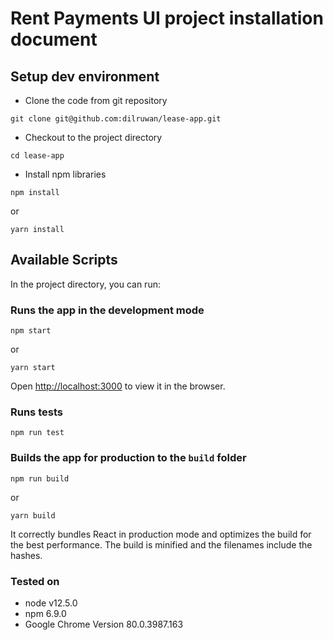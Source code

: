 # Rent Payments UI project installation document

## Setup dev environment

- Clone the code from git repository
```
git clone git@github.com:dilruwan/lease-app.git
```

- Checkout to the project directory
```
cd lease-app
```

- Install npm libraries
```
npm install
```
or
```
yarn install
```

## Available Scripts

In the project directory, you can run:

### Runs the app in the development mode
 
```
npm start
```
or
```
yarn start
```

Open [http://localhost:3000](http://localhost:3000) to view it in the browser.

### Runs tests
 
```
npm run test
```

### Builds the app for production to the `build` folder
```
npm run build
```
or
```
yarn build
```

It correctly bundles React in production mode and optimizes the build for the best performance.
The build is minified and the filenames include the hashes.

### Tested on
  - node v12.5.0
  - npm 6.9.0
  - Google Chrome Version 80.0.3987.163
